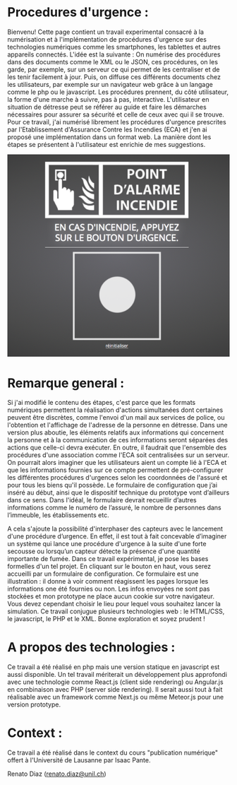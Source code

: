 # Procedures d'urgence :

Bienvenu! Cette page contient un travail experimental consacré à la numérisation et à l'implémentation de procédures d'urgence sur des technologies numériques comme les smartphones, les tablettes et autres appareils connectés. L'idée est la suivante : On numérise des procédures dans des documents comme le XML ou le JSON, ces procédures, on les garde, par exemple, sur un serveur ce qui permet de les centraliser et de les tenir facilement à jour. Puis, on diffuse ces différents documents chez les utilisateurs, par exemple sur un navigateur web grâce à un langage comme le php ou le javascript. Les procédures prennent, du côté utilisateur, la forme d'une marche à suivre, pas à pas, interactive. L'utilisateur en situation de détresse peut se référer au guide et faire les démarches nécessaires pour assurer sa sécurité et celle de ceux avec qui il se trouve. Pour ce travail, j'ai numérisé librement les procédures d'urgence prescrites par l'Etablissement d'Assurance Contre les Incendies (ECA) et j'en ai proposé une implémentation dans un format web. La manière dont les étapes se présentent à l'utilisateur est enrichie de mes suggestions.

![alt text](https://github.com/rerouj/procedures/blob/master/screenshot/Screen%20Shot%202018-02-20%20at%2018.10.24.png)

# Remarque general :

Si j'ai modifié le contenu des étapes, c'est parce que les formats numériques permettent la réalisation d'actions simultanées dont certaines peuvent être discrètes, comme l'envoi d'un mail aux services de police, ou l'obtention et l'affichage de l'adresse de la personne en détresse. Dans une version plus aboutie, les éléments relatifs aux informations qui concernent la personne et à la communication de ces informations seront séparées des actions que celle-ci devra exécuter. En outre, il faudrait que l'ensemble des procédures d'une association comme l'ECA soit centralisées sur un serveur. On pourrait alors imaginer que les utilisateurs aient un compte lié à l'ECA et que les informations fournies sur ce compte permettent de pré-configurer les différentes procédures d'urgences selon les coordonnées de l'assuré et pour tous les biens qu'il possède. Le formulaire de configuration que j’ai inséré au début, ainsi que le dispositif technique du prototype vont d’ailleurs dans ce sens. Dans l'idéal, le formulaire devrait recueillir d’autres informations comme le numéro de l’assuré, le nombre de personnes dans l’immeuble, les établissements etc.

A cela s'ajoute la possibilité d'interphaser des capteurs avec le lancement d'une procédure d’urgence. En effet, il est tout à fait concevable d’imaginer un système qui lance une procédure d'urgence à la suite d'une forte secousse ou lorsqu’un capteur détecte la présence d'une quantité importante de fumée. Dans ce travail expérimental, je pose les bases formelles d'un tel projet. En cliquant sur le bouton en haut, vous serez accueilli par un formulaire de configuration. Ce formulaire est une illustration : il donne à voir comment réagissent les pages lorsque les informations one été fournies ou non. Les infos envoyées ne sont pas stockées et mon prototype ne place aucun cookie sur votre navigateur. Vous devez cependant choisir le lieu pour lequel vous souhaitez lancer la simulation. Ce travail conjugue plusieurs technologies web : le HTML/CSS, le javascript, le PHP et le XML. Bonne exploration et soyez prudent ! 

# A propos des technologies :

Ce travail a été réalisé en php mais une version statique en javascript est aussi disponible. Un tel travail mériterait un développement plus approfondi avec une technologie comme React.js (client side rendering) ou Angular.js en combinaison avec PHP (server side rendering). Il serait aussi tout à fait réalisable avec un framework comme Next.js ou même Meteor.js pour une version prototype.

# Context :

Ce travail a été réalisé dans le context du cours "publication numérique" offert à l'Université de Lausanne par Isaac Pante.

Renato Diaz (renato.diaz@unil.ch)
